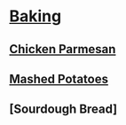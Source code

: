 # [Baking](http://benjaminklassen.com)

## [Chicken Parmesan](chickenparmesan.md)

## [Mashed Potatoes](mashedpotatoes.md)

## [Sourdough Bread]
